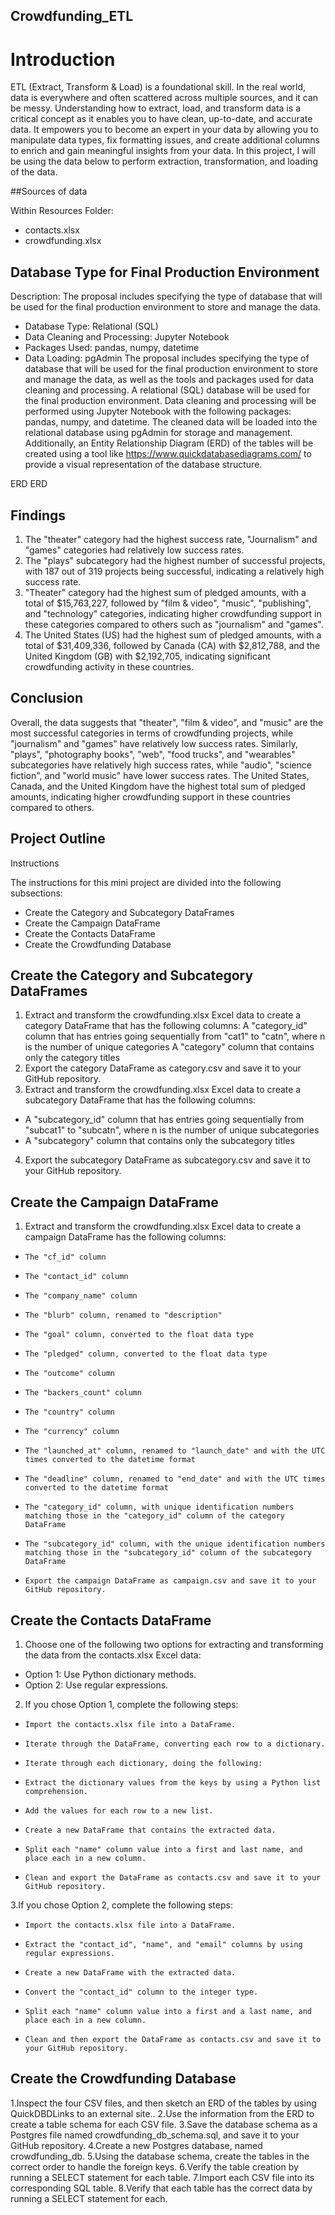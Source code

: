 ## Crowdfunding_ETL

# Introduction

ETL (Extract, Transform & Load) is a foundational skill. In the real world, data is everywhere and often scattered across multiple sources, and it can be messy. Understanding how to extract, load, and transform data is a critical concept as it enables you to have clean, up-to-date, and accurate data. It empowers you to become an expert in your data by allowing you to manipulate data types, fix formatting issues, and create additional columns to enrich and gain meaningful insights from your data. In this project, I will be using the data below to perform extraction, transformation, and loading of the data.

##Sources of data

Within Resources Folder:

* contacts.xlsx
* crowdfunding.xlsx

## Database Type for Final Production Environment

Description: The proposal includes specifying the type of database that will be used for the final production environment to store and manage the data.

*    Database Type: Relational (SQL)
*    Data Cleaning and Processing: Jupyter Notebook
*    Packages Used: pandas, numpy, datetime
*    Data Loading: pgAdmin
The proposal includes specifying the type of database that will be used for the final production environment to store and manage the data, as well as the tools and packages used for data cleaning and processing. A relational (SQL) database will be used for the final production environment. Data cleaning and processing will be performed using Jupyter Notebook with the following packages: pandas, numpy, and datetime. The cleaned data will be loaded into the relational database using pgAdmin for storage and management. Additionally, an Entity Relationship Diagram (ERD) of the tables will be created using a tool like https://www.quickdatabasediagrams.com/ to provide a visual representation of the database structure.

ERD
ERD

## Findings

1. The "theater" category had the highest success rate, "Journalism" and "games" categories had relatively low success rates.
2. The "plays" subcategory had the highest number of successful projects, with 187 out of 319 projects being successful, indicating a relatively high success rate.
3. "Theater" category had the highest sum of pledged amounts, with a total of $15,763,227, followed by "film & video", "music", "publishing", and "technology" categories, indicating higher crowdfunding support in these categories compared to others such as "journalism" and "games".
4. The United States (US) had the highest sum of pledged amounts, with a total of $31,409,336, followed by Canada (CA) with $2,812,788, and the United Kingdom (GB) with $2,192,705, indicating significant crowdfunding activity in these countries.
## Conclusion

Overall, the data suggests that "theater", "film & video", and "music" are the most successful categories in terms of crowdfunding projects, while "journalism" and "games" have relatively low success rates. Similarly, "plays", "photography books", "web", "food trucks", and "wearables" subcategories have relatively high success rates, while "audio", "science fiction", and "world music" have lower success rates. The United States, Canada, and the United Kingdom have the highest total sum of pledged amounts, indicating higher crowdfunding support in these countries compared to others.

## Project Outline

Instructions

The instructions for this mini project are divided into the following subsections:

*    Create the Category and Subcategory DataFrames
*    Create the Campaign DataFrame
*    Create the Contacts DataFrame
*    Create the Crowdfunding Database
  
## Create the Category and Subcategory DataFrames

1. Extract and transform the crowdfunding.xlsx Excel data to create a category DataFrame that has the following columns:
A "category_id" column that has entries going sequentially from "cat1" to "catn", where n is the number of unique categories
A "category" column that contains only the category titles
2. Export the category DataFrame as category.csv and save it to your GitHub repository.
3. Extract and transform the crowdfunding.xlsx Excel data to create a subcategory DataFrame that has the following columns:
*    A "subcategory_id" column that has entries going sequentially from "subcat1" to "subcatn", where n is the number of unique subcategories
*    A "subcategory" column that contains only the subcategory titles
4. Export the subcategory DataFrame as subcategory.csv and save it to your GitHub repository.
## Create the Campaign DataFrame

1. Extract and transform the crowdfunding.xlsx Excel data to create a campaign DataFrame has the following columns:
*     The "cf_id" column
*     The "contact_id" column
*     The "company_name" column
*     The "blurb" column, renamed to "description"
*     The "goal" column, converted to the float data type
*     The "pledged" column, converted to the float data type
*     The "outcome" column
*     The "backers_count" column
*     The "country" column
*     The "currency" column
*     The "launched_at" column, renamed to "launch_date" and with the UTC times converted to the datetime format
*     The "deadline" column, renamed to "end_date" and with the UTC times converted to the datetime format
*     The "category_id" column, with unique identification numbers matching those in the "category_id" column of the category DataFrame
*     The "subcategory_id" column, with the unique identification numbers matching those in the "subcategory_id" column of the subcategory DataFrame
*     Export the campaign DataFrame as campaign.csv and save it to your GitHub repository.
## Create the Contacts DataFrame

1. Choose one of the following two options for extracting and transforming the data from the contacts.xlsx Excel data:
*    Option 1: Use Python dictionary methods.
*    Option 2: Use regular expressions.
2. If you chose Option 1, complete the following steps:
*     Import the contacts.xlsx file into a DataFrame.
*     Iterate through the DataFrame, converting each row to a dictionary.
*     Iterate through each dictionary, doing the following:
*     Extract the dictionary values from the keys by using a Python list comprehension.
*     Add the values for each row to a new list.
*     Create a new DataFrame that contains the extracted data.
*     Split each "name" column value into a first and last name, and place each in a new column.
*     Clean and export the DataFrame as contacts.csv and save it to your GitHub repository.
3.If you chose Option 2, complete the following steps:
*     Import the contacts.xlsx file into a DataFrame.
*     Extract the "contact_id", "name", and "email" columns by using regular expressions.
*     Create a new DataFrame with the extracted data.
*     Convert the "contact_id" column to the integer type.
*     Split each "name" column value into a first and a last name, and place each in a new column.
*     Clean and then export the DataFrame as contacts.csv and save it to your GitHub repository.
## Create the Crowdfunding Database

1.Inspect the four CSV files, and then sketch an ERD of the tables by using QuickDBDLinks to an external site..
2.Use the information from the ERD to create a table schema for each CSV file.
3.Save the database schema as a Postgres file named crowdfunding_db_schema.sql, and save it to your GitHub repository.
4.Create a new Postgres database, named crowdfunding_db.
5.Using the database schema, create the tables in the correct order to handle the foreign keys.
6.Verify the table creation by running a SELECT statement for each table.
7.Import each CSV file into its corresponding SQL table.
8.Verify that each table has the correct data by running a SELECT statement for each.
